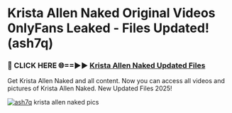 # Krista Allen Naked Original Videos 0nlyFans Leaked - Files Updated! (ash7q)

<h3>🔴 CLICK HERE 🌐==►► <a href="https://tinyurl.com/yckcrads" rel="nofollow">Krista Allen Naked Updated Files</a></h3>

Get Krista Allen Naked and all content. Now you can access all videos and pictures of Krista Allen Naked. New Updated Files 2025!

[![ash7q](https://i.imgur.com/hpKpOFt.gif)](https://tinyurl.com/yckcrads)
krista allen naked pics